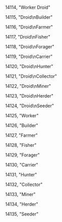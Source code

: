 ﻿14114, "Worker Droid"

14115, "Droid\nBuilder"

14116, "Droid\nFarmer"

14117, "Droid\nFisher"

14118, "Droid\nForager"

14119, "Droid\nCarrier"

14120, "Droid\nHunter"

14121, "Droid\nCollector"

14122, "Droid\nMiner"

14123, "Droid\nHerder"

14124, "Droid\nSeeder"

14125, "Worker"

14126, "Builder"

14127, "Farmer"

14128, "Fisher"

14129, "Forager"

14130, "Carrier"

14131, "Hunter"

14132, "Collector"

14133, "Miner"

14134, "Herder"

14135, "Seeder"

